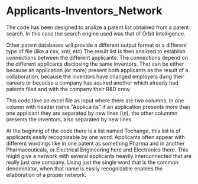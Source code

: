 # Applicants-Inventors_Network

The code has been designed to analize a patent list obtained from a patent search. In this case the search engine used was that of Orbit Intelligence.

Other patent databases will provide a different output format or a different type of file (like a csv, xml, etc)
The result list is then analized to establish connections between the different applicants. The connections depend on the different applicants disclosing the same inventors.
That can be either because an application (or more) present both applicants as the result of a collaboration, because the inventors have changed employers durig their careers or because a company has aquired another which already had patents filed and with the compeny their R&D crew. 

This code take an excel file as input where there are two columns. In one column with header name "Applicants" if an application presents more than one applicant they are separated by new lines (\n), the other colummn presents the inventors, also separated by new lines.

At the beginnig of the code there is a list named Tochange, this list is of applicants easily recognizable by one word. Applicants often appear with different wordings like in one patent as something Pharma and in another Pharmaceuticals, or Electrical Engineering here and Electronics there. This might give a network with several applicants heavily interconnected that are really just one company. Using just the single word that is the common denominator, when that name is easily recognizable enables the ellaboration of a proper network.
